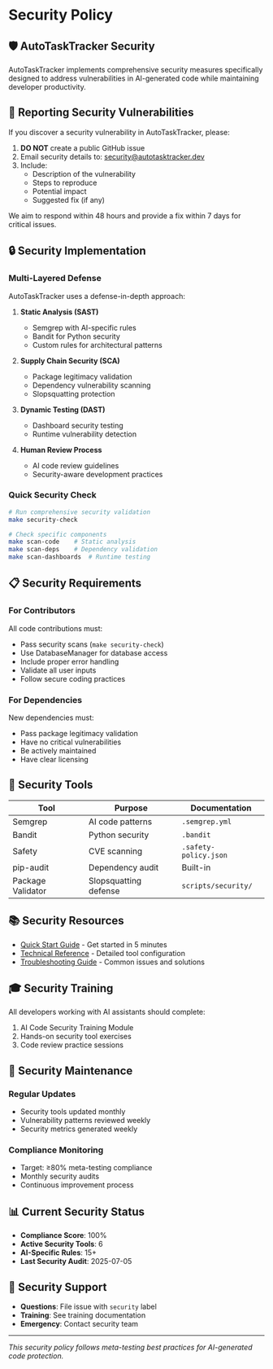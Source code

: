 # Security Policy

## 🛡️ AutoTaskTracker Security

AutoTaskTracker implements comprehensive security measures specifically designed to address vulnerabilities in AI-generated code while maintaining developer productivity.

## 🎯 Reporting Security Vulnerabilities

If you discover a security vulnerability in AutoTaskTracker, please:

1. **DO NOT** create a public GitHub issue
2. Email security details to: security@autotasktracker.dev
3. Include:
   - Description of the vulnerability
   - Steps to reproduce
   - Potential impact
   - Suggested fix (if any)

We aim to respond within 48 hours and provide a fix within 7 days for critical issues.

## 🔒 Security Implementation

### Multi-Layered Defense

AutoTaskTracker uses a defense-in-depth approach:

1. **Static Analysis (SAST)**
   - Semgrep with AI-specific rules
   - Bandit for Python security
   - Custom rules for architectural patterns

2. **Supply Chain Security (SCA)**
   - Package legitimacy validation
   - Dependency vulnerability scanning
   - Slopsquatting protection

3. **Dynamic Testing (DAST)**
   - Dashboard security testing
   - Runtime vulnerability detection

4. **Human Review Process**
   - AI code review guidelines
   - Security-aware development practices

### Quick Security Check

```bash
# Run comprehensive security validation
make security-check

# Check specific components
make scan-code    # Static analysis
make scan-deps    # Dependency validation
make scan-dashboards  # Runtime testing
```

## 📋 Security Requirements

### For Contributors

All code contributions must:
- Pass security scans (`make security-check`)
- Use DatabaseManager for database access
- Include proper error handling
- Validate all user inputs
- Follow secure coding practices

### For Dependencies

New dependencies must:
- Pass package legitimacy validation
- Have no critical vulnerabilities
- Be actively maintained
- Have clear licensing

## 🚀 Security Tools

| Tool | Purpose | Documentation |
|------|---------|---------------|
| Semgrep | AI code patterns | `.semgrep.yml` |
| Bandit | Python security | `.bandit` |
| Safety | CVE scanning | `.safety-policy.json` |
| pip-audit | Dependency audit | Built-in |
| Package Validator | Slopsquatting defense | `scripts/security/` |

## 📚 Security Resources

- [Quick Start Guide](docs/security/QUICKSTART.md) - Get started in 5 minutes
- [Technical Reference](docs/security/REFERENCE.md) - Detailed tool configuration
- [Troubleshooting Guide](docs/security/TROUBLESHOOTING.md) - Common issues and solutions

## 🎓 Security Training

All developers working with AI assistants should complete:
1. AI Code Security Training Module
2. Hands-on security tool exercises
3. Code review practice sessions

## 🔄 Security Maintenance

### Regular Updates
- Security tools updated monthly
- Vulnerability patterns reviewed weekly
- Security metrics generated weekly

### Compliance Monitoring
- Target: ≥80% meta-testing compliance
- Monthly security audits
- Continuous improvement process

## 📊 Current Security Status

- **Compliance Score**: 100%
- **Active Security Tools**: 6
- **AI-Specific Rules**: 15+
- **Last Security Audit**: 2025-07-05

## 🤝 Security Support

- **Questions**: File issue with `security` label
- **Training**: See training documentation
- **Emergency**: Contact security team

---

*This security policy follows meta-testing best practices for AI-generated code protection.*